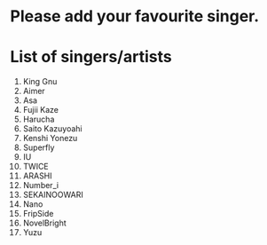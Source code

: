 # Please add your favourite singer.

# List of singers/artists
1. King Gnu
2. Aimer
3. Asa
4. Fujii Kaze
5. Harucha
6. Saito Kazuyoahi
7. Kenshi Yonezu
8. Superfly
9. IU
10. TWICE
11. ARASHI
12. Number_i
13. SEKAINOOWARI
14. Nano
15. FripSide
16. NovelBright
17. Yuzu
